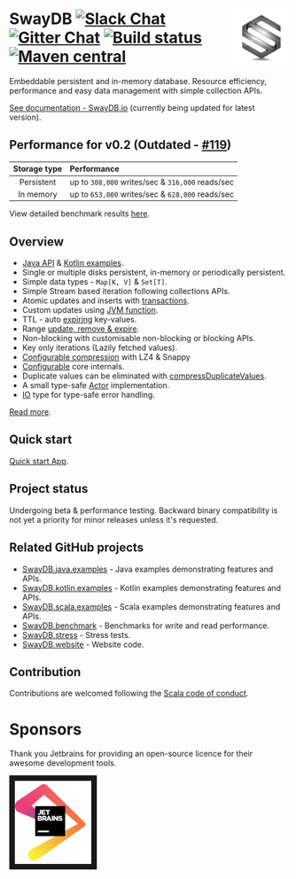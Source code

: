 # <img src="docs/logo.png" align = "right"/> SwayDB [![Slack Chat][slack-badge]][slack-link] [![Gitter Chat][gitter-badge]][gitter-link] [![Build status][build-badge]][build-link] [![Maven central][maven-badge]][maven-link]

[gitter-badge]: https://badges.gitter.im/Join%20Chat.svg
[gitter-link]: https://gitter.im/SwayDB-chat/Lobby

[slack-badge]: https://img.shields.io/badge/slack-join%20chat-e01563.svg
[slack-link]: https://join.slack.com/t/swaydb/shared_invite/enQtNzI1NzM1NTA0NzQxLTJiNjRhMDg2NGQ3YzBkNGMxZGRmODlkN2M3MWEwM2U2NWY1ZmU5OWEyYTgyN2ZhYjlhNjdlZTM3YWJjMGZmNzQ

[maven-badge]: https://img.shields.io/maven-central/v/io.swaydb/swaydb_2.12.svg
[maven-link]: https://search.maven.org/search?q=g:io.swaydb%20AND%20a:swaydb_2.12

[build-badge]: https://travis-ci.com/simerplaha/SwayDB.svg?branch=master
[build-link]: https://travis-ci.com/simerplaha/SwayDB

Embeddable persistent and in-memory database. Resource efficiency, performance 
and easy data management with simple collection APIs.

[See documentation - SwayDB.io](http://swaydb.io) (currently being updated for latest version).

## Performance for v0.2 (Outdated - [#119](https://github.com/simerplaha/SwayDB/issues/119))

| Storage  type   | Performance                               
|:---------------:|:------------------------------------------------------
| Persistent      | up to `308,000` writes/sec & `316,000` reads/sec                
| In memory       | up to `653,000` writes/sec & `628,000` reads/sec                

View detailed benchmark results [here](http://swaydb.io/performance/macbook-pro-mid-2014/memory). 

## Overview

- [Java API](http://swaydb.io/quick-start/?language=java/) & [Kotlin examples](https://github.com/simerplaha/SwayDB.kotlin).
- Single or multiple disks persistent, in-memory or periodically persistent.
- Simple data types - `Map[K, V]` & `Set[T]`.
- Simple Stream based iteration following collections APIs.
- Atomic updates and inserts with [transactions](http://swaydb.io/api/write/transaction/?language=scala/).
- Custom updates using [JVM function](http://www.swaydb.io/api/write/registerFunction/).
- TTL - auto [expiring](http://www.swaydb.io/api/write/expire/) key-values.
- Range [update, remove & expire](http://www.swaydb.io/api/write/update-range/).
- Non-blocking with customisable non-blocking or blocking APIs.
- Key only iterations (Lazily fetched values).
- [Configurable compression](http://swaydb.io/configuring-levels/compressionStrategy/?language=scala/) with LZ4 & Snappy
- [Configurable](http://www.swaydb.io/configuring-levels/) core internals.
- Duplicate values can be eliminated with [compressDuplicateValues](http://www.swaydb.io/configuring-levels/compressDuplicateValues/).
- A small type-safe [Actor](http://swaydb.io/actor/?language=scala/) implementation.
- [IO](http://swaydb.io/io/?language=scala/) type for type-safe error handling. 

[Read more](http://swaydb.io/).

## Quick start
[Quick start App](http://swaydb.io/quick-start/?language=scala/).

## Project status 
Undergoing beta & performance testing. Backward binary compatibility is not yet a priority for minor releases unless it's requested.

## Related GitHub projects
- [SwayDB.java.examples](https://github.com/simerplaha/SwayDB.java.examples) - Java examples demonstrating features and APIs.
- [SwayDB.kotlin.examples](https://github.com/simerplaha/SwayDB.kotlin.examples) - Kotlin examples demonstrating features and APIs.
- [SwayDB.scala.examples](https://github.com/simerplaha/SwayDB.scala.examples) - Scala examples demonstrating features and APIs.
- [SwayDB.benchmark](https://github.com/simerplaha/SwayDB.benchmark) - Benchmarks for write and read performance.
- [SwayDB.stress](https://github.com/simerplaha/SwayDB.stress) - Stress tests.
- [SwayDB.website](https://github.com/simerplaha/SwayDB.website) - Website code.

## Contribution
Contributions are welcomed following the [Scala code of conduct](https://www.scala-lang.org/conduct/).

# Sponsors
Thank you Jetbrains for providing an open-source licence for their awesome development tools. 

<a href="https://www.jetbrains.com/?from=SwayDB" target="_blank"><img src="/docs/jetbrains.png" 
alt="Jetbrains support" height="150" border="10" /></a>